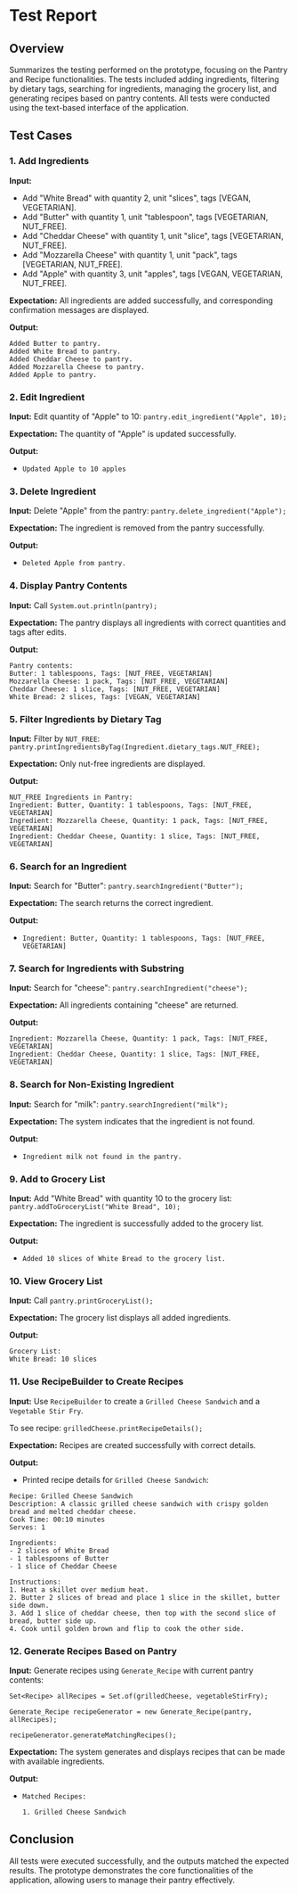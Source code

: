 # Test Report

## Overview
Summarizes the testing performed on the prototype, focusing on the Pantry and Recipe functionalities. The tests included adding ingredients, filtering by dietary tags, searching for ingredients, managing the grocery list, and generating recipes based on pantry contents. All tests were conducted using the text-based interface of the application.
## Test Cases

### 1. Add Ingredients
**Input:**
- Add "White Bread" with quantity 2, unit "slices", tags [VEGAN, VEGETARIAN].
- Add "Butter" with quantity 1, unit "tablespoon", tags [VEGETARIAN, NUT_FREE].
- Add "Cheddar Cheese" with quantity 1, unit "slice", tags [VEGETARIAN, NUT_FREE].
- Add "Mozzarella Cheese" with quantity 1, unit "pack", tags [VEGETARIAN, NUT_FREE].
- Add "Apple" with quantity 3, unit "apples", tags [VEGAN, VEGETARIAN, NUT_FREE].

**Expectation:** All ingredients are added successfully, and corresponding confirmation messages are displayed.

**Output:**
```
Added Butter to pantry.
Added White Bread to pantry.
Added Cheddar Cheese to pantry.
Added Mozzarella Cheese to pantry.
Added Apple to pantry.
```

### 2. Edit Ingredient
**Input:** Edit quantity of "Apple" to 10:
`pantry.edit_ingredient("Apple", 10);`

**Expectation:** The quantity of "Apple" is updated successfully.

**Output:**
- `Updated Apple to 10 apples`

### 3. Delete Ingredient
**Input:** Delete "Apple" from the pantry:
`pantry.delete_ingredient("Apple");`

**Expectation:** The ingredient is removed from the pantry successfully.

**Output:**
- `Deleted Apple from pantry.`


### 4. Display Pantry Contents
**Input:** Call `System.out.println(pantry);`

**Expectation:** The pantry displays all ingredients with correct quantities and tags after edits.

**Output:**
```
Pantry contents:
Butter: 1 tablespoons, Tags: [NUT_FREE, VEGETARIAN]
Mozzarella Cheese: 1 pack, Tags: [NUT_FREE, VEGETARIAN]
Cheddar Cheese: 1 slice, Tags: [NUT_FREE, VEGETARIAN]
White Bread: 2 slices, Tags: [VEGAN, VEGETARIAN]
```

### 5. Filter Ingredients by Dietary Tag
**Input:** Filter by `NUT_FREE`: `pantry.printIngredientsByTag(Ingredient.dietary_tags.NUT_FREE);`

**Expectation:** Only nut-free ingredients are displayed.

**Output:**
```
NUT_FREE Ingredients in Pantry:
Ingredient: Butter, Quantity: 1 tablespoons, Tags: [NUT_FREE, VEGETARIAN]
Ingredient: Mozzarella Cheese, Quantity: 1 pack, Tags: [NUT_FREE, VEGETARIAN]
Ingredient: Cheddar Cheese, Quantity: 1 slice, Tags: [NUT_FREE, VEGETARIAN]
```

### 6. Search for an Ingredient
**Input:** Search for "Butter": `pantry.searchIngredient("Butter");`

**Expectation:** The search returns the correct ingredient.

**Output:**
-  `Ingredient: Butter, Quantity: 1 tablespoons, Tags: [NUT_FREE, VEGETARIAN]`

### 7. Search for Ingredients with Substring
**Input:** Search for "cheese": `pantry.searchIngredient("cheese");`

**Expectation:** All ingredients containing "cheese" are returned.

**Output:**
```
Ingredient: Mozzarella Cheese, Quantity: 1 pack, Tags: [NUT_FREE, VEGETARIAN]
Ingredient: Cheddar Cheese, Quantity: 1 slice, Tags: [NUT_FREE, VEGETARIAN]
```

### 8. Search for Non-Existing Ingredient
**Input:** Search for "milk": `pantry.searchIngredient("milk");`

**Expectation:** The system indicates that the ingredient is not found.

**Output:**
- `Ingredient milk not found in the pantry.`

### 9. Add to Grocery List
**Input:** Add "White Bread" with quantity 10 to the grocery list: `pantry.addToGroceryList("White Bread", 10);`

**Expectation:** The ingredient is successfully added to the grocery list.

**Output:**
- `Added 10 slices of White Bread to the grocery list.`

### 10. View Grocery List
**Input:** Call `pantry.printGroceryList();`

**Expectation:** The grocery list displays all added ingredients.

**Output:**
```
Grocery List:
White Bread: 10 slices
```


### 11. Use RecipeBuilder to Create Recipes
**Input:** Use `RecipeBuilder` to create a `Grilled Cheese Sandwich` and a `Vegetable Stir Fry`.

  To see recipe: `grilledCheese.printRecipeDetails();`

**Expectation:** Recipes are created successfully with correct details.

**Output:**
- Printed recipe details for `Grilled Cheese Sandwich`:
```
Recipe: Grilled Cheese Sandwich
Description: A classic grilled cheese sandwich with crispy golden bread and melted cheddar cheese.
Cook Time: 00:10 minutes
Serves: 1

Ingredients:
- 2 slices of White Bread
- 1 tablespoons of Butter
- 1 slice of Cheddar Cheese

Instructions:
1. Heat a skillet over medium heat.
2. Butter 2 slices of bread and place 1 slice in the skillet, butter side down.
3. Add 1 slice of cheddar cheese, then top with the second slice of bread, butter side up.
4. Cook until golden brown and flip to cook the other side.
```

### 12. Generate Recipes Based on Pantry
**Input:** Generate recipes using `Generate_Recipe` with current pantry contents:

```
Set<Recipe> allRecipes = Set.of(grilledCheese, vegetableStirFry);

Generate_Recipe recipeGenerator = new Generate_Recipe(pantry, allRecipes);

recipeGenerator.generateMatchingRecipes();
```

**Expectation:** The system generates and displays recipes that can be made with available ingredients.

**Output:**
- `Matched Recipes:`

  `1. Grilled Cheese Sandwich`


## Conclusion
All tests were executed successfully, and the outputs matched the expected results. The prototype demonstrates the core functionalities of the application, allowing users to manage their pantry effectively.
